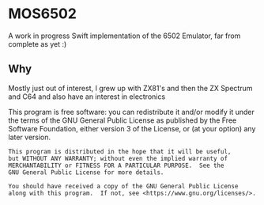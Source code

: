 # MOS6502

A work in progress Swift implementation of the 6502 Emulator, far from complete as yet :)

## Why

Mostly just out of interest, I grew up with ZX81's and then the ZX Spectrum and C64 and also have an interest in electronics


This program is free software: you can redistribute it and/or modify
    it under the terms of the GNU General Public License as published by
    the Free Software Foundation, either version 3 of the License, or
    (at your option) any later version.

    This program is distributed in the hope that it will be useful,
    but WITHOUT ANY WARRANTY; without even the implied warranty of
    MERCHANTABILITY or FITNESS FOR A PARTICULAR PURPOSE.  See the
    GNU General Public License for more details.

    You should have received a copy of the GNU General Public License
    along with this program.  If not, see <https://www.gnu.org/licenses/>.
